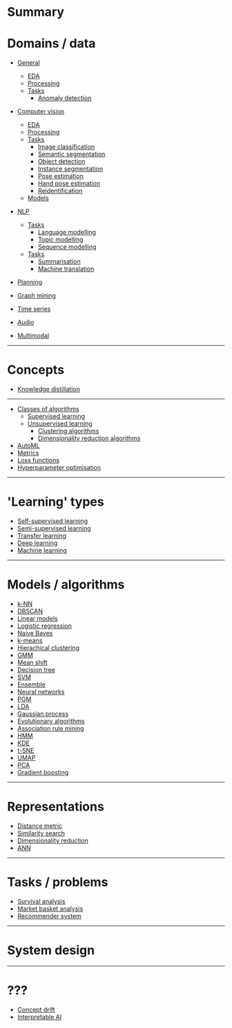 # Summary

# Domains / data

- [General]()
    - [EDA](./general/eda.md)
    - [Processing]()
    - [Tasks]()
        - [Anomaly detection]()

- [Computer vision]()
    - [EDA]()
    - [Processing]()
    - [Tasks]()
        - [Image classification]()
        - [Semantic segmentation]()
        - [Object detection]()
        - [Instance segmentation]()
        - [Pose estimation]()
        - [Hand pose estimation]()
        - [Reidentification]()
    - [Models](./computer-vision/models.md)

- [NLP]()
    - [Tasks]()
        - [Language modelling]()
        - [Topic modelling]()
        - [Sequence modelling]()
    - [Tasks]()
        - [Summarisation]()
        - [Machine translation]()
- [Planning]()
- [Graph mining]()
- [Time series]()
- [Audio]()
- [Multimodal]()

---

# Concepts

- [Knowledge distillation]()

---

- [Classes of algorithms]()
    - [Supervised learning]()
    - [Unsupervised learning]()
        - [Clustering algorithms](./clustering-algorithms.md)
        - [Dimensionality reduction algorithms]()
- [AutoML]()
- [Metrics]()
- [Loss functions]()
- [Hyperparameter optimisation]()

---

# 'Learning' types


- [Self-supervised learning]()
- [Semi-supervised learning]()
- [Transfer learning]()
- [Deep learning]()
- [Machine learning]()

---

# Models / algorithms

- [k-NN](./k-nn.md)
- [DBSCAN](./dbscan.md)
- [Linear models](./linear-models.md)
- [Logistic regression](./logistic-regression.md)
- [Naive Bayes](./naive-bayes.md)
- [k-means](./k-means.md)
- [Hierachical clustering](./hierarchical-clustering.md)
- [GMM](./gmm.md)
- [Mean shift](./mean-shift.md)
- [Decision tree](./decision-tree.md)
- [SVM](./svm.md)
- [Ensemble]()
- [Neural networks]()
- [PGM]()
- [LDA]()
- [Gaussian process]()
- [Evolutionary algorithms]()
- [Association rule mining]()
- [HMM]()
- [KDE]()
- [t-SNE](./t-sne.md)
- [UMAP](./umap.md)
- [PCA](./pca.md)
- [Gradient boosting](./gradient-boosting.md)

---

# Representations

- [Distance metric]()
- [Similarity search]()
- [Dimensionality reduction](./dimensionality-reduction.md)
- [ANN](./ann.md)

---

# Tasks / problems

- [Survival analysis]()
- [Market basket analysis]()
- [Recommender system]()

---

# System design

---

# ???

- [Concept drift](./concept-drift.md)
- [Interpretable AI](./interpretable-ai.md)